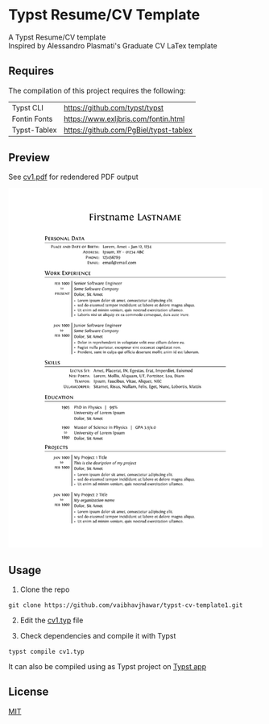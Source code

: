 # Typst Resume/CV Template

A Typst Resume/CV template  
Inspired by Alessandro Plasmati's Graduate CV LaTex template

## Requires

The compilation of this project requires the following:

|              |                                        |
| ------------ | -------------------------------------- |
| Typst CLI    | https://github.com/typst/typst         |
| Fontin Fonts | https://www.exljbris.com/fontin.html   |
| Typst-Tablex | https://github.com/PgBiel/typst-tablex |

## Preview

See [cv1.pdf](https://github.com/vaibhavjhawar/typst-cv-template1/blob/main/cv1.pdf) for redendered PDF output

![typsy-cv-template1](cv1.png)

## Usage

1. Clone the repo

```
git clone https://github.com/vaibhavjhawar/typst-cv-template1.git
```

2. Edit the [cv1.typ](https://github.com/vaibhavjhawar/typst-cv-template1/blob/main/cv1.typ) file

3. Check dependencies and compile it with Typst

```
typst compile cv1.typ
```

It can also be compiled using as Typst project on [Typst app](https://typst.app/)

## License

[MIT](https://github.com/vaibhavjhawar/typst-cv-template1/blob/main/LICENSE)

